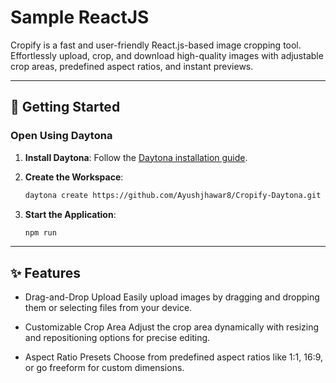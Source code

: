 # Sample ReactJS

Cropify is a fast and user-friendly React.js-based image cropping tool. Effortlessly upload, crop, and download high-quality images with adjustable crop areas, predefined aspect ratios, and instant previews.

---

## 🚀 Getting Started  

### Open Using Daytona  

1. **Install Daytona**: Follow the [Daytona installation guide](https://www.daytona.io/docs/installation/installation/).  
2. **Create the Workspace**:  
   ```bash  
   daytona create https://github.com/Ayushjhawar8/Cropify-Daytona.git 
   ```  

3. **Start the Application**:  
   ```bash  
   npm run
   ```  

---

## ✨ Features  

- Drag-and-Drop Upload
Easily upload images by dragging and dropping them or selecting files from your device.

- Customizable Crop Area
Adjust the crop area dynamically with resizing and repositioning options for precise editing.

- Aspect Ratio Presets
Choose from predefined aspect ratios like 1:1, 16:9, or go freeform for custom dimensions.

